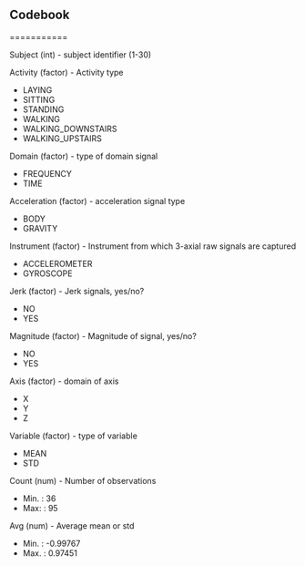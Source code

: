 ## Codebook
===========

Subject (int) - subject identifier (1-30)
 	
Activity (factor) - Activity type
* LAYING
* SITTING
* STANDING
* WALKING
* WALKING_DOWNSTAIRS
* WALKING_UPSTAIRS

Domain (factor) - type of domain signal
* FREQUENCY
* TIME

Acceleration (factor) - acceleration signal type
* BODY
* GRAVITY

Instrument (factor) - Instrument from which 3-axial raw signals are captured
* ACCELEROMETER
* GYROSCOPE

Jerk (factor) - Jerk signals, yes/no?
* NO
* YES

Magnitude (factor) - Magnitude of signal, yes/no?
* NO
* YES

Axis (factor) - domain of axis
* X
* Y
* Z

Variable (factor) - type of variable
* MEAN
* STD

Count (num) - Number of observations
* Min. : 36
* Max: : 95

Avg (num) - Average mean or std 
* Min. : -0.99767
* Max. :  0.97451
